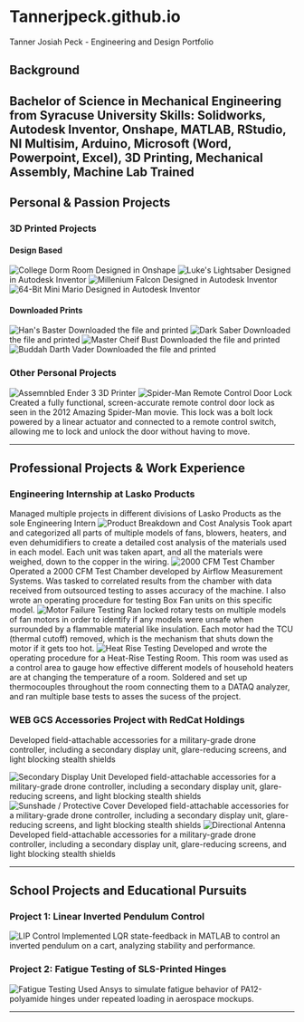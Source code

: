 # Tannerjpeck.github.io
Tanner Josiah Peck - Engineering and Design Portfolio

## Background 
Bachelor of Science in Mechanical Engineering from Syracuse University
Skills: Solidworks, Autodesk Inventor, Onshape, MATLAB, RStudio, NI Multisim, Arduino, Microsoft (Word, Powerpoint, Excel), 
3D Printing, Mechanical Assembly, Machine Lab Trained
---

## Personal & Passion Projects

### 3D Printed Projects
#### Design Based 
![College Dorm Room](/images/room.jpg)
Designed in Onshape
![Luke's Lightsaber](/images/luke-lightsaber.jpg)
Designed in Autodesk Inventor 
![Millenium Falcon](/images/falcon.jpg)
Designed in Autodesk Inventor 
![64-Bit Mini Mario](/images/mario.jpg)
Designed in Autodesk Inventor 

#### Downloaded Prints
![Han's Baster](/images/blaster.jpg)
Downloaded the file and printed 
![Dark Saber](/images/dark-saber.jpg)
Downloaded the file and printed 
![Master Cheif Bust](/images/mc-bust.jpg)
Downloaded the file and printed 
![Buddah Darth Vader](/images/darth-vader.jpg)
Downloaded the file and printed 

### Other Personal Projects
![Assemnbled Ender 3 3D Printer](/images/door-lock.jpg)
![Spider-Man Remote Control Door Lock](/images/door-lock.jpg)
Created a fully functional, screen-accurate remote control door lock as seen in the 2012 Amazing Spider-Man movie. This lock was a bolt lock powered by a linear actuator and connected to a remote control switch, allowing me to lock and unlock the door without having to move. 

---

## Professional Projects & Work Experience 

### Engineering Internship at Lasko Products
Managed multiple projects in different divisions of Lasko Products as the sole Engineering Intern
![Product Breakdown and Cost Analysis](/images/door-lock.jpg)
Took apart and categorized all parts of multiple models of fans, blowers, heaters, and even dehumidifiers to create a detailed cost analysis of the materials used in each model. Each unit was taken apart, and all the materials were weighed, down to the copper in the wiring. 
![2000 CFM Test Chamber](/images/door-lock.jpg)
Operated a 2000 CFM Test Chamber developed by Airflow Measurement Systems. Was tasked to correlated results from the chamber with data received from outsourced testing to asses accuracy of the machine. I also wrote an operating procedure for testing Box Fan units on this specific model.
![Motor Failure Testing](/images/door-lock.jpg)
Ran locked rotary tests on multiple models of fan motors in order to identify if any models were unsafe when surrounded by a flammable material like insulation. Each motor had the TCU (thermal cutoff) removed, which is the mechanism that shuts down the motor if it gets too hot. 
![Heat Rise Testing](/images/door-lock.jpg)
Developed and wrote the operating procedure for a Heat-Rise Testing Room. This room was used as a control area to gauge how effective different models of household heaters are at changing the temperature of a room. Soldered and set up thermocouples throughout the room connecting them to a DATAQ analyzer, and ran multiple base tests to asses the sucess of the project.


### WEB GCS Accessories Project with RedCat Holdings 
Developed field-attachable accessories for a military-grade drone controller, including a secondary display unit, glare-reducing screens, and light blocking stealth shields

![Secondary Display Unit](/images/teal2-accessories.jpg)
Developed field-attachable accessories for a military-grade drone controller, including a secondary display unit, glare-reducing screens, and light blocking stealth shields
![Sunshade / Protective Cover](/images/teal2-accessories.jpg)
Developed field-attachable accessories for a military-grade drone controller, including a secondary display unit, glare-reducing screens, and light blocking stealth shields
![Directional Antenna](/images/teal2-accessories.jpg)
Developed field-attachable accessories for a military-grade drone controller, including a secondary display unit, glare-reducing screens, and light blocking stealth shields

---

## School Projects and Educational Pursuits 

### Project 1: Linear Inverted Pendulum Control
![LIP Control](/images/lip.jpg)
Implemented LQR state-feedback in MATLAB to control an inverted pendulum on a cart, analyzing stability and performance.

### Project 2: Fatigue Testing of SLS-Printed Hinges
![Fatigue Testing](/images/fatigue.jpg)
Used Ansys to simulate fatigue behavior of PA12-polyamide hinges under repeated loading in aerospace mockups.

---

